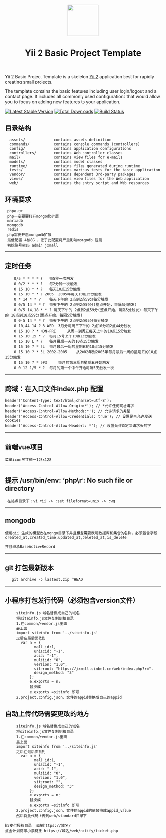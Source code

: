 <p align="center">
    <a href="https://github.com/yiisoft" target="_blank">
        <img src="https://avatars0.githubusercontent.com/u/993323" height="100px">
    </a>
    <h1 align="center">Yii 2 Basic Project Template</h1>
    <br>
</p>

Yii 2 Basic Project Template is a skeleton [Yii 2](http://www.yiiframework.com/) application best for
rapidly creating small projects.

The template contains the basic features including user login/logout and a contact page.
It includes all commonly used configurations that would allow you to focus on adding new
features to your application.

[![Latest Stable Version](https://img.shields.io/packagist/v/yiisoft/yii2-app-basic.svg)](https://packagist.org/packages/yiisoft/yii2-app-basic)
[![Total Downloads](https://img.shields.io/packagist/dt/yiisoft/yii2-app-basic.svg)](https://packagist.org/packages/yiisoft/yii2-app-basic)
[![Build Status](https://travis-ci.com/yiisoft/yii2-app-basic.svg?branch=master)](https://travis-ci.com/yiisoft/yii2-app-basic)

目录结构
-------------------

      assets/             contains assets definition
      commands/           contains console commands (controllers)
      config/             contains application configurations
      controllers/        contains Web controller classes
      mail/               contains view files for e-mails
      models/             contains model classes
      runtime/            contains files generated during runtime
      tests/              contains various tests for the basic application
      vendor/             contains dependent 3rd-party packages
      views/              contains view files for the Web application
      web/                contains the entry script and Web resources

环境要求
------------
     php8.0+ 
     php一定要要打开mongodb扩展
     mariadb
     mongodb
     redis
     php需要开启mongodb扩展
     最低配置 4核8G ，低于此配置将严重影响mongodb 性能
     初始账号密码 admin jxmall
 
------------

定时任务
------------
 
        0/5 * * * * ?   每5秒一次触发
        0 0/2 * * * ?   每2分钟一次触发
        0 15 10 * * ?   每天10点15分触发
        0 15 10 * * ? 2005  2005年每天10点15分触发
        0 * 14 * * ?    每天下午的 2点到2点59分每分触发
        0 0/5 14 * * ?  每天下午的 2点到2点59分(整点开始，每隔5分触发)
        0 0/5 14,18 * * ? 每天下午的 2点到2点59分(整点开始，每隔5分触发) 每天下午的 18点到18点59分(整点开始，每隔5分触发)
        0 0-5 14 * * ?  每天下午的 2点到2点05分每分触发
        0 10,44 14 ? 3 WED  3月分每周三下午的 2点10分和2点44分触发
        0 15 10 ? * MON-FRI     从周一到周五每天上午的10点15分触发
        0 15 10 15 * ?  每月15号上午10点15分触发
        0 15 10 L * ?   每月最后一天的10点15分触发
        0 15 10 ? * 6L  每月最后一周的星期五的10点15分触发
        0 15 10 ? * 6L 2002-2005    从2002年到2005年每月最后一周的星期五的10点15分触发
        0 15 10 ? * 6#3     每月的第三周的星期五开始触发
        0 0 12 1/5 * ?  每月的第一个中午开始每隔5天触发一次
        
------------



跨域：在入口文件index.php 配置
------------
    header('Content-Type: text/html;charset=utf-8');
    header('Access-Control-Allow-Origin:*'); // *允许任何网址请求
    header('Access-Control-Allow-Methods:*'); // 允许请求的类型
    header('Access-Control-Allow-Credentials: true'); // 设置是否允许发送 cookies
    header('Access-Control-Allow-Headers: *'); // 设置允许自定义请求头的字
------------


前端vue项目
------------
    菜单icon尺寸统一128x128
------------

提示 /usr/bin/env: ‘php\r’: No such file or directory
------------
     在站点目录下：vi yii -> :set fileformat=unix -> :wq
------------
mongodb
------------
   
    使用gii 生成的模型放在mongo目录下并且模型需要表明数据库和集合的名称，必须包含字段created_at,created_time,updated_at,deleted_at,is_delete
    
    并且继承BaseActiveRecord
------------



 git 打包最新版本
------------
       git archive -o lastest.zip ^HEAD
 
------------
小程序打包发行代码（必须包含version文件）
------------

 ````
      siteinfo.js 域名替换成自己的域名
      将siteinfo.js文件复制到根目录
      1.在common/vendor.js里面
      最上面
      import siteinfo from '../siteinfo.js'
      之后在最后面找到
        var n = {
              mall_id:1,
              uniacid: "-1",
              acid: "-1",
              multiid: "0",
              version: "1.0",
              siteroot: "https://jxmall.sinbel.cn/web/index.php?r=",
              design_method: "3"
            };
            e.exports = n;
            替换成 
            e.exports =sitinfo 即可
      2.project.config.json，文件的appid替换成自己的appid     
```` 
 
 
自动上传代码需要更改的地方
------------

 ````
      siteinfo.js 域名替换成自己的域名
      将siteinfo.js文件复制到根目录
      1.在common/vendor.js里面
      最上面
      import siteinfo from '../siteinfo.js'
      之后在最后面找到
        var n = {
              mall_id:1,
              uniacid: "-1",
              acid: "-1",
              multiid: "0",
              version: "1.0",
              siteroot: "",
              design_method: "3"
            };
            e.exports = n;
            替换成 
            e.exports =sitinfo 即可
      2.project.config.json，文件的appid的值替换成appid_value
      然后将此代码上传到web/standard目录下
```` 

````
h5支付授权目录  直接https://域名/
点金计划商家小票链接 https://域名/web/notify/ticket.php
````